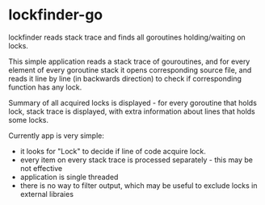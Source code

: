 # lockfinder-go
lockfinder reads stack trace and finds all goroutines holding/waiting on locks.

This simple application reads a stack trace of gouroutines, and for every element of every goroutine stack it opens corresponding source file, and reads it line by line (in backwards direction) to check if corresponding function has any lock.

Summary of all acquired locks is displayed - for every goroutine that holds lock, stack trace is displayed, with extra information about lines that holds some locks.

Currently app is very simple:
 * it looks for "Lock" to decide if line of code acquire lock.
 * every item on every stack trace is processed separately - this may be not effective
 * application is single threaded
 * there is no way to filter output, which may be useful to exclude locks in external libraies
